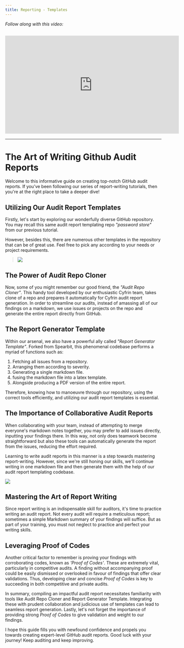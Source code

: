 ```yaml
---
title: Reporting - Templates
---
```


_Follow along with this video:_

## <iframe width="560" height="315" src="https://vimeo.com/889509223/4613f5e9ef?share=copy" title="vimeo" frameborder="0" allow="accelerometer; autoplay; clipboard-write; encrypted-media; gyroscope; picture-in-picture; web-share" allowfullscreen></iframe>

---

# The Art of Writing Github Audit Reports

Welcome to this informative guide on creating top-notch GitHub audit reports. If you’ve been following our series of report-writing tutorials, then you're at the right place to take a deeper dive!

## Utilizing Our Audit Report Templates

Firstly, let's start by exploring our wonderfully diverse GitHub repository. You may recall this same audit report templating repo _"password store"_ from our previous tutorial.

However, besides this, there are numerous other templates in the repository that can be of great use. Feel free to pick any according to your needs or project requirements.

> ![](https://cdn.videotap.com/cAA0qGJ4X5O0Aj9Q0RNF-26.2.png)

## The Power of Audit Repo Cloner

Now, some of you might remember our good friend, the _"Audit Repo Cloner"_. This handy tool developed by our enthusiastic Cyfrin team, takes clone of a repo and prepares it automatically for Cyfrin audit report generation. In order to streamline our audits, instead of amassing all of our findings on a markdown, we use issues or projects on the repo and generate the entire report directly from GitHub.

## The Report Generator Template

Within our arsenal, we also have a powerful ally called _"Report Generator Template"_. Forked from Spearbit, this phenomenal codebase performs a myriad of functions such as:

1. Fetching all issues from a repository.
2. Arranging them according to severity.
3. Generating a single markdown file.
4. fusing the markdown file into a latex template.
5. Alongside producing a PDF version of the entire report.

Therefore, knowing how to manoeuvre through our repository, using the correct tools efficiently, and utilizing our audit report templates is essential.

## The Importance of Collaborative Audit Reports

When collaborating with your team, instead of attempting to merge everyone's markdown notes together, you may prefer to add issues directly, inputting your findings there. In this way, not only does teamwork become straightforward but also these tools can automatically generate the report from the issues, reducing the effort required.

Learning to write audit reports in this manner is a step towards mastering report-writing. However, since we're still honing our skills, we'll continue writing in one markdown file and then generate them with the help of our audit report templating codebase.

![](https://cdn.videotap.com/Qf7EAUCbvffD1C79xCLb-100.43.png)

## Mastering the Art of Report Writing

Since report writing is an indispensable skill for auditors, it's time to practice writing an audit report. Not every audit will require a meticulous report; sometimes a simple Markdown summary of your findings will suffice. But as part of your training, you must not neglect to practice and perfect your writing skills.

## Leveraging Proof of Codes

Another critical factor to remember is proving your findings with corroborating codes, known as _'Proof of Codes'_. These are extremely vital, particularly in competitive audits. A finding without accompanying proof could be easily dismissed or overlooked in favour of findings that offer clear validations. Thus, developing clear and concise _Proof of Codes_ is key to succeeding in both competitive and private audits.

In summary, compiling an impactful audit report necessitates familiarity with tools like Audit Repo Cloner and Report Generator Template. Integrating these with prudent collaboration and judicious use of templates can lead to seamless report generation. Lastly, let's not forget the importance of providing strong _Proof of Codes_ to give validation and weight to our findings.

I hope this guide fills you with newfound confidence and propels you towards creating expert-level GitHub audit reports. Good luck with your journey! Keep auditing and keep improving.

